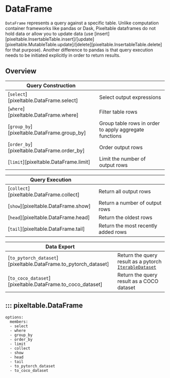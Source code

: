 # DataFrame

`DataFrame` represents a query against a specific table. Unlike computation container frameworks like pandas or Dask,
Pixeltable dataframes do not hold data or allow you to update data (use [insert][pixeltable.InsertableTable.insert]/[update][pixeltable.MutableTable.update]/[delete][pixeltable.InsertableTable.delete] for that purpose).
Another difference to pandas is that query execution needs to be initiated explicitly in order to return results.

## Overview
| Query Construction| |
|------------|-----------------------------------------------------|
| [`select`][pixeltable.DataFrame.select] | Select output expressions |
| [`where`][pixeltable.DataFrame.where] | Filter table rows |
| [`group_by`][pixeltable.DataFrame.group_by] | Group table rows in order to apply aggregate functions |
| [`order_by`][pixeltable.DataFrame.order_by] | Order output rows |
| [`limit`][pixeltable.DataFrame.limit] | Limit the number of output rows |

| Query Execution| |
|------------|-----------------------------------------------------|
| [`collect`][pixeltable.DataFrame.collect] | Return all output rows |
| [`show`][pixeltable.DataFrame.show] | Return a number of output rows |
| [`head`][pixeltable.DataFrame.head] | Return the oldest rows |
| [`tail`][pixeltable.DataFrame.tail] | Return the most recently added rows |

| Data Export | |
|------------|-----------------------------------------------------|
| [`to_pytorch_dataset`][pixeltable.DataFrame.to_pytorch_dataset] | Return the query result as a pytorch [`IterableDataset`](https://pytorch.org/docs/stable/data.html#torch.utils.data.IterableDataset) |
| [`to_coco_dataset`][pixeltable.DataFrame.to_coco_dataset] | Return the query result as a COCO dataset |

## ::: pixeltable.DataFrame
    options:
      members:
      - select
      - where
      - group_by
      - order_by
      - limit
      - collect
      - show
      - head
      - tail
      - to_pytorch_dataset
      - to_coco_dataset

